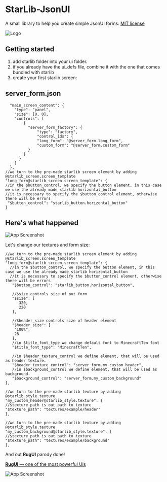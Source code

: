 # StarLib-JsonUI
A small library to help you create simple JsonUI forms.
[MIT license](https://choosealicense.com/licenses/mit/)

![Logo](https://i.postimg.cc/505tF3Lx/model.png)

## Getting started
1. add starlib folder into your ui folder.
2. if you already have the ui_defs file, combine it with the one that comes bundled with starlib
3. create your first starlib screen:
## server_form.json
```jsonc
  "main_screen_content": {
    "type": "panel",
    "size": [0, 0],
    "controls": [
        {
          "server_form_factory": {
              "type": "factory",
              "control_ids": {
              "long_form": "@server_form.long_form",
              "custom_form": "@server_form.custom_form"
          }
        }
      }
    ]
  },
//we turn to the pre-made starlib screen element by adding @starlib_screen.screen_template
"long_form@starlib_screen.screen_template": {
//in the $button_control, we specify the button element, in this case we use the already made starlib horizontal_button
//it is necessary to specify the $button_control element, otherwise there will be errors
 "$button_control": "starlib_button.horizontal_button"
}
```
## Here's what happened
![App Screenshot](https://i.postimg.cc/jSkcG6Wd/2024-10-19-113144.png?text=App+Screenshot+Here)

Let's change our textures and form size:

```jsonc
//we turn to the pre-made starlib screen element by adding @starlib_screen.screen_template
"long_form@starlib_screen.screen_template": {
  //in the $button_control, we specify the button element, in this case we use the already made starlib horizontal_button
  //it is necessary to specify the $button_control element, otherwise there will be errors
   "$button_control": "starlib_button.horizontal_button",

   //$size controls size of out form
   "$size": [
      320,
      220
   ],

   //$header_size controls size of header element
   "$header_size": [
    "100%",
    28
   ],
   //in $title_font_type we change default font to MinecraftTen font
   "$title_font_type": "MinecraftTen",

   //in $header_texture_control we define element, that will be used as header texture.
   "$header_texture_control": "server_form.my_custom_header",
   //in $background_control we define element, that will be used as background.
   "$background_control": "server_form.my_custom_background"
},

//we turn to the pre-made starlib texture by adding @starlib_style.texture
"my_custom_header@starlib_style.texture": {
//$texture_path is out path to texture
"$texture_path": "textures/example/header"
},

//we turn to the pre-made starlib texture by adding @starlib_style.texture
"my_custom_background@starlib_style.texture": {
//$texture_path is out path to texture
"$texture_path": "textures/example/background"
},
```
And out **RugUI** parody done!

[**RugUI** — one of the most powerful UIs](https://discord.com/channels/523663022053392405/1294631804740964405)

![App Screenshot](https://i.postimg.cc/3NfQySr0/2024-10-19-120223.png?text=App+Screenshot+Here)

